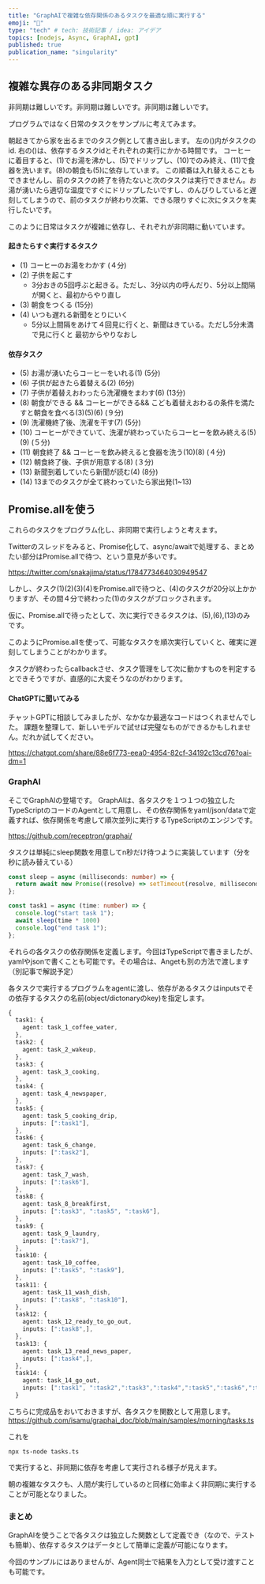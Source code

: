 ```yaml
---
title: "GraphAIで複雑な依存関係のあるタスクを最適な順に実行する"
emoji: "🚀"
type: "tech" # tech: 技術記事 / idea: アイデア
topics: [nodejs, Async, GraphAI, gpt]
published: true
publication_name: "singularity"
---
```



## 複雑な異存のある非同期タスク

非同期は難しいです。非同期は難しいです。非同期は難しいです。

プログラムではなく日常のタスクをサンプルに考えてみます。

朝起きてから家を出るまでのタスク例として書き出します。
左の()内がタスクのid. 右の()は、依存するタスクidとそれぞれの実行にかかる時間です。
コーヒーに着目すると、(1)でお湯を沸かし、(5)でドリップし、(10)でのみ終え、(11)で食器を洗います。(8)の朝食も(5)に依存しています。
この順番は入れ替えることもできませんし、前のタスクの終了を待たないと次のタスクは実行できません。お湯が湧いたら適切な温度ですぐにドリップしたいですし、のんびりしていると遅刻してしまうので、前のタスクが終わり次第、できる限りすぐに次にタスクを実行したいです。

このように日常はタスクが複雑に依存し、それぞれが非同期に動いています。

#### 起きたらすぐ実行するタスク

- (1) コーヒーのお湯をわかす (４分)
- (2) 子供を起こす
  - 3分おきの5回呼ぶと起きる。ただし、3分以内の呼んだり、5分以上間隔が開くと、最初からやり直し
- (3) 朝食をつくる (15分)
- (4) いつも遅れる新聞をとりにいく
  - 5分以上間隔をあけて４回見に行くと、新聞はきている。ただし5分未満で見に行くと 最初からやりなおし

#### 依存タスク

- (5) お湯が湧いたらコーヒーをいれる(1)	(5分)
- (6) 子供が起きたら着替える(2)	(6分)
- (7) 子供が着替えおわったら洗濯機をまわす(6) (13分)
- (8) 朝食ができる && コーヒーができる&& こども着替えおわるの条件を満たすと朝食を食べる(3)(5)(6) (９分)
- (9) 洗濯機終了後、洗濯を干す(7) (5分)
- (10) コーヒーができていて、洗濯が終わっていたらコーヒーを飲み終える(5)(9) (５分)
- (11) 朝食終了 && コーヒーを飲み終えると食器を洗う(10)(8) (４分)
- (12) 朝食終了後、子供が用意する(8) (３分)
- (13) 新聞到着していたら新聞が読む(4) (8分)
- (14) 13までのタスクが全て終わっていたら家出発(1~13)

## Promise.allを使う

これらのタスクをプログラム化し、非同期で実行しようと考えます。

Twitterのスレッドをみると、Promise化して、async/awaitで処理する、まとめたい部分はPromise.allで待つ、という意見が多いです。

https://twitter.com/snakajima/status/1784773464030949547

しかし、タスク(1)(2)(3)(4)をPromise.allで待つと、(4)のタスクが20分以上かかりますが、その間４分で終わった(1)のタスクがブロックされます。

仮に、Promise.allで待ったとして、次に実行できるタスクは、(5),(6),(13)のみです。

このようにPromise.allを使って、可能なタスクを順次実行していくと、確実に遅刻してしまうことがわかります。

タスクが終わったらcallbackさせ、タスク管理をして次に動かすものを判定するとできそうですが、直感的に大変そうなのがわかります。


#### ChatGPTに聞いてみる

チャットGPTに相談してみましたが、なかなか最適なコードはつくれませんでした。
課題を整理して、新しいモデルで試せば完璧なものができるかもしれません。だれか試してください。

https://chatgpt.com/share/88e6f773-eea0-4954-82cf-34192c13cd76?oai-dm=1


### GraphAI

そこでGraphAIの登場です。
GraphAIは、各タスクを１つ１つの独立したTypeScriptのコードのAgentとして用意し、その依存関係をyaml/json/dataで定義すれば、依存関係を考慮して順次並列に実行するTypeScriptのエンジンです。

https://github.com/receptron/graphai/


タスクは単純にsleep関数を用意してn秒だけ待つように実装しています（分を秒に読み替えている）

```TypeScript
const sleep = async (milliseconds: number) => {
  return await new Promise((resolve) => setTimeout(resolve, milliseconds));
};

const task1 = async (time: number) => {
  console.log("start task 1");
  await sleep(time * 1000)
  console.log("end task 1");
};
```

それらの各タスクの依存関係を定義します。今回はTypeScriptで書きましたが、yamlやjsonで書くことも可能です。その場合は、Angetも別の方法で渡します（別記事で解説予定）

各タスクで実行するプログラムをagentに渡し、依存があるタスクはinputsでその依存するタスクの名前(object/dictonaryのkey)を指定します。

```TypeScript
{
  task1: {
    agent: task_1_coffee_water,
  },
  task2: {
    agent: task_2_wakeup,
  },
  task3: {
    agent: task_3_cooking,
  },
  task4: {
    agent: task_4_newspaper,
  },
  task5: {
    agent: task_5_cooking_drip,
    inputs: [":task1"],
  },
  task6: {
    agent: task_6_change,
    inputs: [":task2"],
  },
  task7: {
    agent: task_7_wash,
    inputs: [":task6"],
  },
  task8: {
    agent: task_8_breakfirst,
    inputs: [":task3", ":task5", ":task6"],
  },
  task9: {
    agent: task_9_laundry,
    inputs: [":task7"],
  },
  task10: {
    agent: task_10_coffee,
    inputs: [":task5", ":task9"],
  },
  task11: {
    agent: task_11_wash_dish,
    inputs: [":task8", ":task10"],
  },
  task12: {
    agent: task_12_ready_to_go_out,
    inputs: [":task8",],
  },
  task13: {
    agent: task_13_read_news_paper,
    inputs: [":task4",],
  },
  task14: {
    agent: task_14_go_out,
    inputs: [":task1", ":task2",":task3",":task4",":task5",":task6",":task7",":task8",":task9",":task10",":task11",":task12",":task13",],
  }
```

こちらに完成品をおいておきますが、各タスクを関数として用意します。
https://github.com/isamu/graphai_doc/blob/main/samples/morning/tasks.ts


これを
```
npx ts-node tasks.ts
```
で実行すると、非同期に依存を考慮して実行される様子が見えます。

朝の複雑なタスクも、人間が実行しているのと同様に効率よく非同期に実行することが可能となりました。

### まとめ

GraphAIを使うことで各タスクは独立した関数として定義でき（なので、テストも簡単）、依存するタスクはデータとして簡単に定義が可能になります。

今回のサンプルにはありませんが、Agent同士で結果を入力として受け渡すことも可能です。
